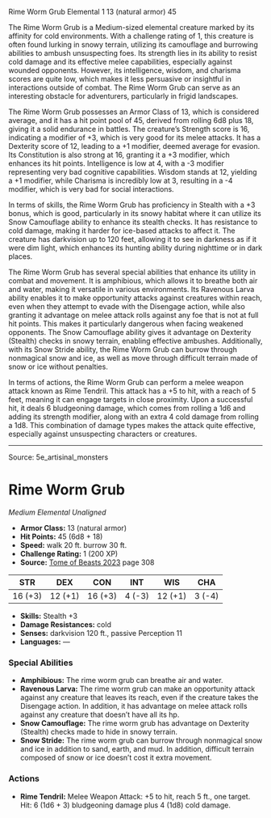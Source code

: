 <MonsterName/>Rime Worm Grub</MonsterName>
<CreatureType/>Elemental</CreatureType>
<CR/>1</CR>
<AC/>13 (natural armor)</AC>
<HP/>45</HP>
<summary>The Rime Worm Grub is a Medium-sized elemental creature marked by its affinity for cold environments. With a challenge rating of 1, this creature is often found lurking in snowy terrain, utilizing its camouflage and burrowing abilities to ambush unsuspecting foes. Its strength lies in its ability to resist cold damage and its effective melee capabilities, especially against wounded opponents. However, its intelligence, wisdom, and charisma scores are quite low, which makes it less persuasive or insightful in interactions outside of combat. The Rime Worm Grub can serve as an interesting obstacle for adventurers, particularly in frigid landscapes.</summary>

<detail>

The Rime Worm Grub possesses an Armor Class of 13, which is considered average, and it has a hit point pool of 45, derived from rolling 6d8 plus 18, giving it a solid endurance in battles. The creature’s Strength score is 16, indicating a modifier of +3, which is very good for its melee attacks. It has a Dexterity score of 12, leading to a +1 modifier, deemed average for evasion. Its Constitution is also strong at 16, granting it a +3 modifier, which enhances its hit points. Intelligence is low at 4, with a -3 modifier representing very bad cognitive capabilities. Wisdom stands at 12, yielding a +1 modifier, while Charisma is incredibly low at 3, resulting in a -4 modifier, which is very bad for social interactions.

In terms of skills, the Rime Worm Grub has proficiency in Stealth with a +3 bonus, which is good, particularly in its snowy habitat where it can utilize its Snow Camouflage ability to enhance its stealth checks. It has resistance to cold damage, making it harder for ice-based attacks to affect it. The creature has darkvision up to 120 feet, allowing it to see in darkness as if it were dim light, which enhances its hunting ability during nighttime or in dark places. 

The Rime Worm Grub has several special abilities that enhance its utility in combat and movement. It is amphibious, which allows it to breathe both air and water, making it versatile in various environments. Its Ravenous Larva ability enables it to make opportunity attacks against creatures within reach, even when they attempt to evade with the Disengage action, while also granting it advantage on melee attack rolls against any foe that is not at full hit points. This makes it particularly dangerous when facing weakened opponents. The Snow Camouflage ability gives it advantage on Dexterity (Stealth) checks in snowy terrain, enabling effective ambushes. Additionally, with its Snow Stride ability, the Rime Worm Grub can burrow through nonmagical snow and ice, as well as move through difficult terrain made of snow or ice without penalties.

In terms of actions, the Rime Worm Grub can perform a melee weapon attack known as Rime Tendril. This attack has a +5 to hit, with a reach of 5 feet, meaning it can engage targets in close proximity. Upon a successful hit, it deals 6 bludgeoning damage, which comes from rolling a 1d6 and adding its strength modifier, along with an extra 4 cold damage from rolling a 1d8. This combination of damage types makes the attack quite effective, especially against unsuspecting characters or creatures.</detail>



---

Source: 5e_artisinal_monsters

# Rime Worm Grub

*Medium* *Elemental* *Unaligned*

- **Armor Class:** 13 (natural armor)
- **Hit Points:** 45 (6d8 + 18)
- **Speed:** walk 20 ft. burrow 30 ft.
- **Challenge Rating:** 1 (200 XP)
- **Source:** [Tome of Beasts 2023](https://koboldpress.com/kpstore/product/tome-of-beasts-1-2023-edition/) page 308

| STR | DEX | CON | INT | WIS | CHA |
| --- | --- | --- | --- | --- | --- |
| 16 (+3) | 12 (+1) | 16 (+3) | 4 (-3) | 12 (+1) | 3 (-4) |

- **Skills:** Stealth +3
- **Damage Resistances:** cold
- **Senses:** darkvision 120 ft., passive Perception 11
- **Languages:** —

### Special Abilities

- **Amphibious:** The rime worm grub can breathe air and water.
- **Ravenous Larva:** The rime worm grub can make an opportunity attack against any creature that leaves its reach, even if the creature takes the Disengage action. In addition, it has advantage on melee attack rolls against any creature that doesn’t have all its hp.
- **Snow Camouflage:** The rime worm grub has advantage on Dexterity (Stealth) checks made to hide in snowy terrain.
- **Snow Stride:** The rime worm grub can burrow through nonmagical snow and ice in addition to sand, earth, and mud. In addition, difficult terrain composed of snow or ice doesn’t cost it extra movement.

### Actions

- **Rime Tendril:** Melee Weapon Attack: +5 to hit, reach 5 ft., one target. Hit: 6 (1d6 + 3) bludgeoning damage plus 4 (1d8) cold damage.


